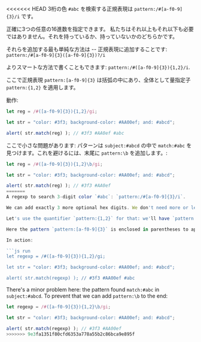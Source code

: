 <<<<<<< HEAD
3桁の色 `#abc` を検索する正規表現は `pattern:/#[a-f0-9]{3}/i` です。

正確に3つの任意の16進数を指定できます。 私たちはそれ以上もそれ以下も必要ではありません。それを持っているか、持っていないかのどちらかです。

それらを追加する最も単純な方法は -- 正規表現に追加することです: `pattern:/#[a-f0-9]{3}([a-f0-9]{3})?/i`

よりスマートな方法で書くこともできます: `pattern:/#([a-f0-9]{3}){1,2}/i`.

ここで正規表現 `pattern:[a-f0-9]{3}` は括弧の中にあり、全体として量指定子 `pattern:{1,2}` を適用します。

動作:

```js run
let reg = /#([a-f0-9]{3}){1,2}/gi;

let str = "color: #3f3; background-color: #AA00ef; and: #abcd";

alert( str.match(reg) ); // #3f3 #AA0ef #abc
```

ここで小さな問題があります: パターンは `subject:#abcd` の中で `match:#abc` を見つけます。これを避けるには、末尾に `pattern:\b` を追加します。:

```js run
let reg = /#([a-f0-9]{3}){1,2}\b/gi;

let str = "color: #3f3; background-color: #AA00ef; and: #abcd";

alert( str.match(reg) ); // #3f3 #AA0ef
=======
A regexp to search 3-digit color `#abc`: `pattern:/#[a-f0-9]{3}/i`.

We can add exactly 3 more optional hex digits. We don't need more or less. The color has either 3 or 6 digits.

Let's use the quantifier `pattern:{1,2}` for that: we'll have `pattern:/#([a-f0-9]{3}){1,2}/i`.

Here the pattern `pattern:[a-f0-9]{3}` is enclosed in parentheses to apply the quantifier `pattern:{1,2}`.

In action:

```js run
let regexp = /#([a-f0-9]{3}){1,2}/gi;

let str = "color: #3f3; background-color: #AA00ef; and: #abcd";

alert( str.match(regexp) ); // #3f3 #AA00ef #abc
```

There's a minor problem here: the pattern found `match:#abc` in `subject:#abcd`. To prevent that we can add `pattern:\b` to the end:

```js run
let regexp = /#([a-f0-9]{3}){1,2}\b/gi;

let str = "color: #3f3; background-color: #AA00ef; and: #abcd";

alert( str.match(regexp) ); // #3f3 #AA00ef
>>>>>>> 9e3fa1351f80cfd6353a778a55b2c86bca9e895f
```
